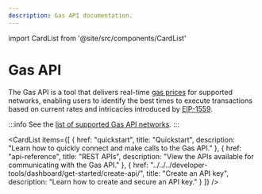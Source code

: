 ```yaml
---
description: Gas API documentation.
---
```


import CardList from '@site/src/components/CardList'

# Gas API

The Gas API is a tool that delivers real-time [gas prices](../../concepts/gas.md) for supported networks, enabling users to identify the best times to execute transactions based on current rates and intricacies introduced by [EIP-1559](https://eips.ethereum.org/EIPS/eip-1559).

:::info
See the [list of supported Gas API networks](../../get-started/endpoints.md#gas-api).
:::

<CardList
  items={[
    {
      href: "quickstart",
      title: "Quickstart",
      description: "Learn how to quickly connect and make calls to the Gas API."
    },
    {
      href: "api-reference",
      title: "REST APIs",
      description: "View the APIs available for communicating with the Gas API."
    },
    {
      href: "../../../developer-tools/dashboard/get-started/create-api/",
      title: "Create an API key",
      description: "Learn how to create and secure an API key."
    }
  ]}
/>
